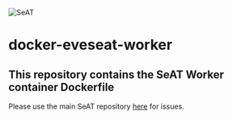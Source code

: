 ![SeAT](https://i.imgur.com/aPPOxSK.png)
# docker-eveseat-worker

## This repository contains the SeAT Worker container Dockerfile
Please use the main SeAT repository [here](https://github.com/eveseat/seat) for issues.
